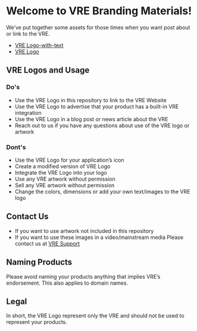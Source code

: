 # Welcome to VRE Branding Materials!
We’ve put together some assets for those times when you want post about or link to the VRE. 

- [VRE Logo-with-text](https://github.com/virtualresearchenvironment/Branding/tree/main/Logo-with-text)
- [VRE Logo](https://github.com/virtualresearchenvironment/Branding/tree/main/Logo)


## VRE Logos and Usage
### Do's

- Use the VRE Logo in this repository to link to the VRE Website
- Use the VRE Logo to advertise that your product has a built-in VRE  integration
- Use the VRE Logo in a blog post or news article about the VRE
- Reach out to us if you have any questions about use of the VRE logo or artwork

### Dont's
- Use the VRE Logo for your application’s icon
- Create a modified version of VRE Logo
- Integrate the VRE Logo into your logo
- Use any VRE artwork without permission
- Sell any VRE artwork without permission
- Change the colors, dimensions or add your own text/images to the VRE logo

## Contact Us
- If you want to use artwork not included in this repository
- If you want to use these images in a video/mainstream media
Please contact us at [VRE Support](vre-support@charite.de)

## Naming Products
Please avoid naming your products anything that implies VRE’s endorsement. This also applies to domain names.

## Legal
In short, the VRE Logo represent only the VRE and should not be used to represent your products.
